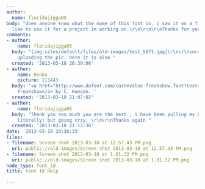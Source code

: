 ```yaml
---
author:
  name: floridajigga05
body: "does anyone know what the name of this font is. i saw it on a flyer, and would
  like to use it for a project im working on.\r\n\r\n\r\nThanks for your help"
comments:
- author:
    name: floridajigga05
  body: "[img:sites/default/files/old-images/test_5071.jpg]\r\n\r\nsorry i had trouble
    uploading the pic, here it is also "
  created: '2013-03-18 20:39:06'
- author:
    name: Renko
    picture: 111443
  body: '<a href="http://www.dafont.com/carnevalee-freakshow.font?text=stripper&fpp=500&af=on">Carnevale
    Freakshow</a> by C. Hansen. '
  created: '2013-03-18 21:07:02'
- author:
    name: floridajigga05
  body: "Thank you soo much you are the best., i have been pulling my hair out (not
    literally) but going crzy. \r\n\r\nThanks again "
  created: '2013-03-18 21:13:36'
date: '2013-03-18 20:36:33'
files:
- filename: Screen shot 2013-03-18 at 12.57.43 PM.png
  uri: public://old-images/Screen shot 2013-03-18 at 12.57.43 PM.png
- filename: Screen shot 2013-03-18 at 1.01.32 PM.png
  uri: public://old-images/Screen shot 2013-03-18 at 1.01.32 PM.png
node_type: font_id
title: Font Id Help

---
```

